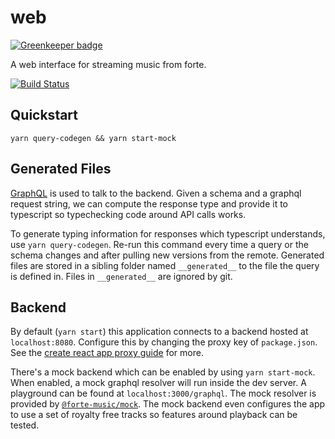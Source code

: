 # web

[![Greenkeeper badge](https://badges.greenkeeper.io/forte-music/web.svg)](https://greenkeeper.io/)

A web interface for streaming music from forte.

[![Build Status][build-status-image]][build-status]

## Quickstart

    yarn query-codegen && yarn start-mock

## Generated Files

[GraphQL] is used to talk to the backend. Given a schema and a graphql
request string, we can compute the response type and provide it to typescript
so typechecking code around API calls works.

To generate typing information for responses which typescript understands,
use `yarn query-codegen`. Re-run this command every time a query or the
schema changes and after pulling new versions from the remote. Generated
files are stored in a sibling folder named `__generated__` to the file the
query is defined in. Files in `__generated__` are ignored by git.

## Backend

By default (`yarn start`) this application connects to a backend hosted at
`localhost:8080`. Configure this by changing the proxy key of `package.json`.
See the [create react app proxy guide][proxy-guide] for more.

There's a mock backend which can be enabled by using `yarn start-mock`. When
enabled, a mock graphql resolver will run inside the dev server. A playground
can be found at `localhost:3000/graphql`. The mock resolver is provided by
[`@forte-music/mock`][forte-music/mock]. The mock backend even configures the
app to use a set of royalty free tracks so features around playback can be
tested.

[graphql]: https://graphql.org/
[proxy-guide]: https://facebook.github.io/create-react-app/docs/proxying-api-requests-in-development
[build-status-image]: https://img.shields.io/circleci/project/github/forte-music/web/master.svg
[build-status]: https://circleci.com/gh/forte-music/web
[forte-music/mock]: https://github.com/forte-music/schema/tree/master/packages/mock
